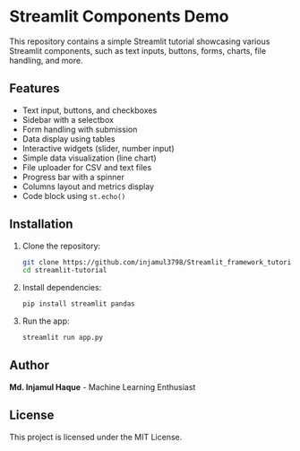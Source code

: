 # Streamlit Components Demo

This repository contains a simple Streamlit tutorial showcasing various Streamlit components, such as text inputs, buttons, forms, charts, file handling, and more.

## Features
- Text input, buttons, and checkboxes
- Sidebar with a selectbox
- Form handling with submission
- Data display using tables
- Interactive widgets (slider, number input)
- Simple data visualization (line chart)
- File uploader for CSV and text files
- Progress bar with a spinner
- Columns layout and metrics display
- Code block using `st.echo()`

## Installation

1. Clone the repository:
   ```sh
   git clone https://github.com/injamul3798/Streamlit_framework_tutorial
   cd streamlit-tutorial
   ```

2. Install dependencies:
   ```sh
   pip install streamlit pandas
   ```

3. Run the app:
   ```sh
   streamlit run app.py
   ```

## Author
**Md. Injamul Haque** - Machine Learning Enthusiast

## License
This project is licensed under the MIT License.

